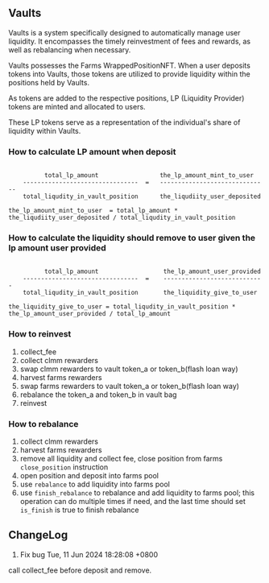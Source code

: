 ## Vaults

Vaults is a system specifically designed to automatically manage user liquidity. It encompasses the timely reinvestment
of fees and rewards, as well as rebalancing when necessary.

Vaults possesses the Farms WrappedPositionNFT. When a user deposits tokens into Vaults, those tokens are utilized to
provide liquidity within the positions held by Vaults.

As tokens are added to the respective positions, LP (Liquidity Provider) tokens are minted and allocated to users.

These LP tokens serve as a representation of the individual's share of liquidity within Vaults.

### How to calculate LP amount when deposit

```

          total_lp_amount                 the_lp_amount_mint_to_user
    --------------------------------  =   ------------------------------
    total_liqudity_in_vault_position      the_liqudiity_user_deposited

the_lp_amount_mint_to_user  = total_lp_amount *  the_liqudiity_user_deposited / total_liqudity_in_vault_position
```

### How to calculate the liquidity should remove to user given the lp amount user provided

```

          total_lp_amount                  the_lp_amount_user_provided
    --------------------------------  =    ----------------------------
    total_liqudity_in_vault_position       the_liquidity_give_to_user

the_liquidity_give_to_user = total_liqudity_in_vault_position * the_lp_amount_user_provided / total_lp_amount

```

### How to reinvest

1. collect_fee
2. collect clmm rewarders
3. swap clmm rewarders to vault token_a or token_b(flash loan way)
4. harvest farms rewarders
5. swap farms rewarders to vault token_a or token_b(flash loan way)
6. rebalance the token_a and token_b in vault bag
7. reinvest

### How to rebalance

1. collect clmm rewarders
2. harvest farms rewarders
1. remove all liquidity and collect fee, close position from farms `close_position` instruction
2. open position and deposit into farms pool
3. use `rebalance` to add liquidity into farms pool
4. use `finish_rebalance` to rebalance and add liquidity to farms pool; this operation can do multiple times if need,
   and the last time should set `is_finish` is true to finish rebalance


## ChangeLog
1. Fix bug
Tue, 11 Jun 2024 18:28:08 +0800

call collect_fee before deposit and remove.